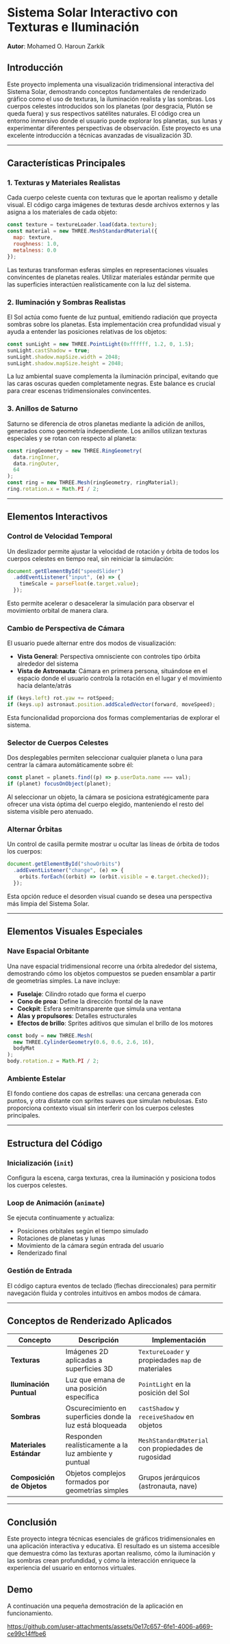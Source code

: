 # Sistema Solar Interactivo con Texturas e Iluminación

**Autor**: Mohamed O. Haroun Zarkik

## Introducción

Este proyecto implementa una visualización tridimensional interactiva del Sistema Solar, demostrando conceptos fundamentales de renderizado gráfico como el uso de texturas, la iluminación realista y las sombras. Los cuerpos celestes introducidos son los planetas (por desgracia, Plutón se queda fuera) y sus respectivos satélites naturales. El código crea un entorno inmersivo donde el usuario puede explorar los planetas, sus lunas y experimentar diferentes perspectivas de observación. Este proyecto es una excelente introducción a técnicas avanzadas de visualización 3D.

---

## Características Principales

### 1. Texturas y Materiales Realistas

Cada cuerpo celeste cuenta con texturas que le aportan realismo y detalle visual. El código carga imágenes de texturas desde archivos externos y las asigna a los materiales de cada objeto:

```javascript
const texture = textureLoader.load(data.texture);
const material = new THREE.MeshStandardMaterial({
  map: texture,
  roughness: 1.0,
  metalness: 0.0
});
```

Las texturas transforman esferas simples en representaciones visuales convincentes de planetas reales. Utilizar materiales estándar permite que las superficies interactúen realísticamente con la luz del sistema.

### 2. Iluminación y Sombras Realistas

El Sol actúa como fuente de luz puntual, emitiendo radiación que proyecta sombras sobre los planetas. Esta implementación crea profundidad visual y ayuda a entender las posiciones relativas de los objetos:

```javascript
const sunLight = new THREE.PointLight(0xffffff, 1.2, 0, 1.5);
sunLight.castShadow = true;
sunLight.shadow.mapSize.width = 2048;
sunLight.shadow.mapSize.height = 2048;
```

La luz ambiental suave complementa la iluminación principal, evitando que las caras oscuras queden completamente negras. Este balance es crucial para crear escenas tridimensionales convincentes.

### 3. Anillos de Saturno

Saturno se diferencia de otros planetas mediante la adición de anillos, generados como geometría independiente. Los anillos utilizan texturas especiales y se rotan con respecto al planeta:

```javascript
const ringGeometry = new THREE.RingGeometry(
  data.ringInner,
  data.ringOuter,
  64
);
const ring = new THREE.Mesh(ringGeometry, ringMaterial);
ring.rotation.x = Math.PI / 2;
```

---

## Elementos Interactivos

### Control de Velocidad Temporal

Un deslizador permite ajustar la velocidad de rotación y órbita de todos los cuerpos celestes en tiempo real, sin reiniciar la simulación:

```javascript
document.getElementById("speedSlider")
  .addEventListener("input", (e) => {
    timeScale = parseFloat(e.target.value);
  });
```

Esto permite acelerar o desacelerar la simulación para observar el movimiento orbital de manera clara.

### Cambio de Perspectiva de Cámara

El usuario puede alternar entre dos modos de visualización:

- **Vista General**: Perspectiva omnisciente con controles tipo órbita alrededor del sistema
- **Vista de Astronauta**: Cámara en primera persona, situándose en el espacio donde el usuario controla la rotación en el lugar y el movimiento hacia delante/atrás

```javascript
if (keys.left) rot.yaw += rotSpeed;
if (keys.up) astronaut.position.addScaledVector(forward, moveSpeed);
```

Esta funcionalidad proporciona dos formas complementarias de explorar el sistema.

### Selector de Cuerpos Celestes

Dos desplegables permiten seleccionar cualquier planeta o luna para centrar la cámara automáticamente sobre él:

```javascript
const planet = planets.find((p) => p.userData.name === val);
if (planet) focusOnObject(planet);
```

Al seleccionar un objeto, la cámara se posiciona estratégicamente para ofrecer una vista óptima del cuerpo elegido, manteniendo el resto del sistema visible pero atenuado.

### Alternar Órbitas

Un control de casilla permite mostrar u ocultar las líneas de órbita de todos los cuerpos:

```javascript
document.getElementById("showOrbits")
  .addEventListener("change", (e) => {
    orbits.forEach((orbit) => (orbit.visible = e.target.checked));
  });
```

Esta opción reduce el desorden visual cuando se desea una perspectiva más limpia del Sistema Solar.

---

## Elementos Visuales Especiales

### Nave Espacial Orbitante

Una nave espacial tridimensional recorre una órbita alrededor del sistema, demostrando cómo los objetos compuestos se pueden ensamblar a partir de geometrías simples. La nave incluye:

- **Fuselaje**: Cilindro rotado que forma el cuerpo
- **Cono de proa**: Define la dirección frontal de la nave
- **Cockpit**: Esfera semitransparente que simula una ventana
- **Alas y propulsores**: Detalles estructurales
- **Efectos de brillo**: Sprites aditivos que simulan el brillo de los motores

```javascript
const body = new THREE.Mesh(
  new THREE.CylinderGeometry(0.6, 0.6, 2.6, 16),
  bodyMat
);
body.rotation.z = Math.PI / 2;
```

### Ambiente Estelar

El fondo contiene dos capas de estrellas: una cercana generada con puntos, y otra distante con sprites suaves que simulan nebulosas. Esto proporciona contexto visual sin interferir con los cuerpos celestes principales.

---

## Estructura del Código

### Inicialización (`init`)

Configura la escena, carga texturas, crea la iluminación y posiciona todos los cuerpos celestes.

### Loop de Animación (`animate`)

Se ejecuta continuamente y actualiza:
- Posiciones orbitales según el tiempo simulado
- Rotaciones de planetas y lunas
- Movimiento de la cámara según entrada del usuario
- Renderizado final

### Gestión de Entrada

El código captura eventos de teclado (flechas direccionales) para permitir navegación fluida y controles intuitivos en ambos modos de cámara.

---

## Conceptos de Renderizado Aplicados

| Concepto | Descripción | Implementación |
|----------|-------------|-----------------|
| **Texturas** | Imágenes 2D aplicadas a superficies 3D | `TextureLoader` y propiedades `map` de materiales |
| **Iluminación Puntual** | Luz que emana de una posición específica | `PointLight` en la posición del Sol |
| **Sombras** | Oscurecimiento en superficies donde la luz está bloqueada | `castShadow` y `receiveShadow` en objetos |
| **Materiales Estándar** | Responden realísticamente a la luz ambiente y puntual | `MeshStandardMaterial` con propiedades de rugosidad |
| **Composición de Objetos** | Objetos complejos formados por geometrías simples | Grupos jerárquicos (astronauta, nave) |

---

## Conclusión

Este proyecto integra técnicas esenciales de gráficos tridimensionales en una aplicación interactiva y educativa. El resultado es un sistema accesible que demuestra cómo las texturas aportan realismo, cómo la iluminación y las sombras crean profundidad, y cómo la interacción enriquece la experiencia del usuario en entornos virtuales.

## Demo
A continuación una pequeña demostración de la aplicación en funcionamiento.

https://github.com/user-attachments/assets/0e17c657-6fe1-4006-a669-ce99c14ffbe6
